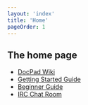 ```yaml
---
layout: 'index'
title: 'Home'
pageOrder: 1
---
```


## The home page

- [DocPad Wiki](https://github.com/bevry/docpad/wiki)
- [Getting Started Guide](https://github.com/bevry/docpad/wiki/Getting-Started)
- [Beginner Guide](https://github.com/bevry/docpad/wiki/Beginner-Guide)
- [IRC Chat Room](irc://irc.freenode.net/docpad)